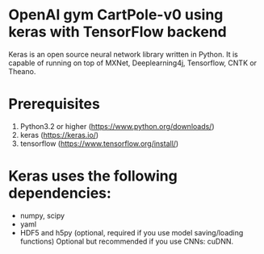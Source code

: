 # OpenAI gym CartPole-v0 using keras with TensorFlow backend

Keras is an open source neural network library written in Python. It is capable of running on top of MXNet, Deeplearning4j, Tensorflow, CNTK or Theano.

# Prerequisites

1. Python3.2 or higher (https://www.python.org/downloads/)
2. keras (https://keras.io/)
3. tensorflow (https://www.tensorflow.org/install/)


# Keras uses the following dependencies:

- numpy, scipy
- yaml
- HDF5 and h5py (optional, required if you use model saving/loading functions)
  Optional but recommended if you use CNNs: cuDNN.

